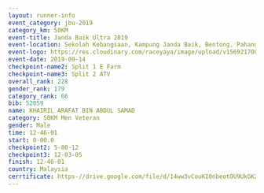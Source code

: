 ```yaml
---
layout: runner-info 
event_category: jbu-2019 
category_km: 50KM 
event-title: Janda Baik Ultra 2019  
event-location: Sekolah Kebangsaan, Kampung Janda Baik, Bentong, Pahang, Malaysia 
event-logo: https://res.cloudinary.com/raceyaya/image/upload/v1569217009/logo/janda-baik_vch1pc.jpg 
event-date: 2019-09-14 
checkpoint-name2: Split 1 E Farm 
checkpoint-name3: Split 2 ATV 
overall_rank: 228
gender_rank: 179
category_rank: 66
bib: 52059
name: KHAIRIL ARAFAT BIN ABDUL SAMAD
category: 50KM Men Veteran
gender: Male
time: 12-46-01
start: 0-00.0
checkpoint2: 5-00-12
checkpoint3: 12-03-05
finish: 12-46-01
country: Malaysia
cerrtificate: https-//drive.google.com/file/d/14ww3vCouKI0nbeotOU9UkGK2X71kpiSI/view?usp=sharing
---
```

